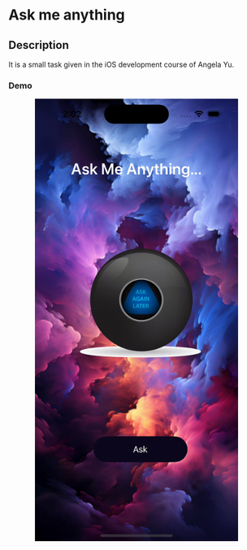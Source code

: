 # Ask me anything

## Description
It is a small task given in the iOS development course of Angela Yu.

### Demo
<p align="center"><img src="https://github.com/FarhanIshtiaque/ask_me_anything/blob/main/project_demo.gif" height="870"></p>
